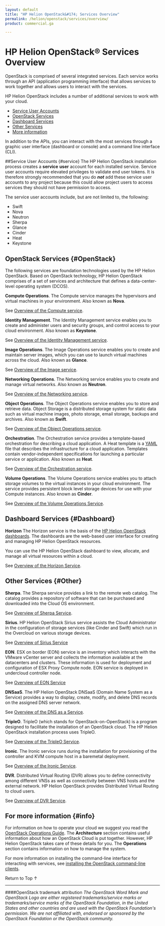 ```yaml
---
layout: default
title: "HP Helion OpenStack&#174; Services Overview"
permalink: /helion/openstack/services/overview/
product: commercial.ga

---
```

<!--PUBLISHED-->

<script>

function PageRefresh {
onLoad="window.refresh"
}

PageRefresh();

</script>

<!--
<p style="font-size: small;"> <a href="/helion/openstack/technical-overview/">&#9664; PREV</a> | <a href="/helion/openstack/">&#9650; UP</a> | <a href="/helion/openstack/support-matrix/"> NEXT &#9654</a> </p>
-->

# HP Helion OpenStack&reg; Services Overview #

OpenStack is comprised of several integrated services. Each service works through an API (application programming interface) that allows services to work together and allows users to interact with the services.

HP Helion OpenStack includes a number of additional services to work with your cloud. 

- [Service User Accounts](#service)
- [OpenStack Services](#OpenStack)
- [Dashboard Services](#Dashboard)
- [Other Services](#Other)
- [More information](#info)

In addition to the APIs, you can interact with the most services through a graphic user interface (dashboard or console) and a command line interface (CLI).

##Service User Accounts {#service}
The HP Helion OpenStack installation process creates a **service** **user** account for each installed service. Service user accounts require elevated privileges to validate end user tokens. It is therefore strongly recommended that you do ***not*** add these service user accounts to any project because this could allow project users to access services they should not have permission to access. 

The service user accounts include, but are not limited to, the following:

- Swift
- Nova
- Neutron
- Sherpa
- Glance
- Cinder
- Heat
- Keystone

## OpenStack Services {#OpenStack}

The following services are foundation technologies used by the HP Helion OpenStack. Based on OpenStack technology, HP Helion OpenStack comprises of a set of services and architecture that defines a data-center-level operating system (DCOS).

**Compute Operations**. The Compute service manages the hypervisors and virtual machines in your environment. Also known as **Nova**. 

See [Overview of the Compute service](/helion/openstack/services/compute/overview/).

**Identity Management**. The Identity Management service enables you to create and administer users and security groups, and control access to your cloud environment. Also known as **Keystone**.

See [Overview of the Identity Management service](/helion/openstack/services/identity/overview).

**Image Operations**. The Image Operations service enables you to create and maintain server images, which you can use to launch virtual machines across the cloud. Also known as **Glance**.

See [Overview of the Image service](/helion/openstack/services/imaging/overview).

**Networking Operations**. The Networking service enables you to create and manage virtual networks. Also known as **Neutron**.

See [Overview of the Networking service](/helion/openstack/services/networking/overview).

**Object Operations**. The Object Operations service enables you to store and retrieve data. Object Storage is a distributed storage system for static data such as virtual machine images, photo storage, email storage, backups and archives. Also known as **Swift**.

See [Overview of the Object Operations service](/helion/openstack/services/object/overview/).

**Orchestration**. The Orchestration service provides a template-based orchestration for describing a cloud application. A Heat template is a [YAML](http://www.yaml.org/) file that describes the infrastructure for a cloud application. Templates contain vendor-independent specifications for launching a particular service or application.  Also known as **Heat**.

See [Overview of the Orchestration service](/helion/openstack/services/orchestration/overview).

<!---**Telemetry and Reporting**. The Telemetry and Reporting service enables a single infrastructure to collect measurements within your cloud environment.  Also known as **Ceilometer**.

See [Overview of the Telemetry and Reporting service](/helion/openstack/services/reporting/overview).-->

**Volume Operations**. The Volume Operations service enables you to attach storage volumes to the virtual instances in your cloud environment. The service provides persistent block level storage devices for use with your Compute instances. Also known as **Cinder**.

See [Overview of the Volume Operations Service](/helion/openstack/services/volume/overview).


## Dashboard Services {#Dashboard}

**Horizon** The Horizon service is the basis of the [HP Helion OpenStack dashboards](/helion/openstack/dashboard/how-works/). The dashboards are the web-based user interface for creating and managing HP Helion OpenStack resources.

You can use the HP Helion OpenStack dashboard to view, allocate, and manage all virtual resources within a cloud. 

See [Overview of the Horizon Service](/helion/openstack/services/horizon/overview/).
<!-- Not in Commerical
**Loom**. The Loom service facilitates the comprehension and manipulation of complex systems using the Unity dashboard.

See [Overview of the Loom Service](/helion/openstack/services/loom/overview/).
-->
## Other Services {#Other}

**Sherpa**. The Sherpa service provides a link to the remote web catalog. The catalog provides a repository of software that can be purchased and downloaded into the Cloud OS environment. 

See [Overview of Sherpa Service](/helion/openstack/services/sherpa/overview).

**Sirius**. HP Helion OpenStack Sirius service assists the Cloud Administrator in the configuration of storage services (like Cinder and Swift) which run in the Overcloud on various storage devices.

See [Overview of Sirius Service](/helion/openstack/services/sirius/overview/)

**EON**. ESX on border (EON) service is an inventory which interacts with the VMware vCenter server and collects the information available at the datacenters and clusters. These information is used for deployment and configuration of ESX Proxy Compute node. EON service is deployed in undercloud controller node.

See [Overview of EON Service](/helion/openstack/services/eon/overview/)


**DNSaaS**. The HP Helion OpenStack DNSaaS (Domain Name System as a Service) provides a way to display, create, modify, and delete DNS records on the assigned DNS server network. 

See [Overview of the DNS as a Service](/helion/openstack/install/dnsaas/).

**TripleO**. TripleO (which stands for OpenStack-on-OpenStack) is a program designed to facilitate the installation of an OpenStack cloud. The HP Helion OpenStack installation process uses TripleO.

See [Overview of the TripleO Service](/helion/openstack/services/tripleo/overview/).

**Ironic**. The Ironic service runs during the installation for provisioning of the controller and KVM compute host in a baremetal deployment.

See [Overview of the Ironic Service](/helion/openstack/services/ironic/overview/).

**DVR**. Distributed Virtual Routing (DVR) allows you to define connectivity among different VNSs as well as connectivity between VNS hosts and the external network. HP Helion OpenStack provides Distributed Virtual Routing to cloud users. 

See [Overview of DVR Service](/helion/openstack/services/dvr/overview/).

## For more information {#info}
For information on how to operate your cloud we suggest you read the [OpenStack Operations Guide](http://docs.openstack.org/ops/). The **Architecture** section contains useful information about how an OpenStack Cloud is put together. However, HP Helion OpenStack takes care of these details for you. The **Operations** section contains information on how to manage the system.

For more information on installing the command-line interface for interacting with services, see [installing the OpenStack command-line clients](http://docs.openstack.org/user-guide/content/install_clients.html).


 <a href="#top" style="padding:14px 0px 14px 0px; text-decoration: none;"> Return to Top &#8593; </a>

----
####OpenStack trademark attribution
*The OpenStack Word Mark and OpenStack Logo are either registered trademarks/service marks or trademarks/service marks of the OpenStack Foundation, in the United States and other countries and are used with the OpenStack Foundation's permission. We are not affiliated with, endorsed or sponsored by the OpenStack Foundation or the OpenStack community.*
